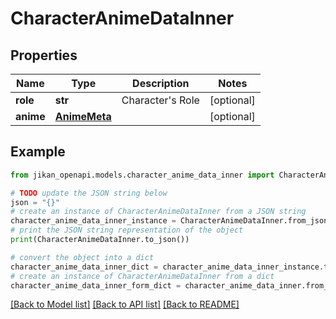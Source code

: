 # CharacterAnimeDataInner


## Properties

Name | Type | Description | Notes
------------ | ------------- | ------------- | -------------
**role** | **str** | Character&#39;s Role | [optional] 
**anime** | [**AnimeMeta**](AnimeMeta.md) |  | [optional] 

## Example

```python
from jikan_openapi.models.character_anime_data_inner import CharacterAnimeDataInner

# TODO update the JSON string below
json = "{}"
# create an instance of CharacterAnimeDataInner from a JSON string
character_anime_data_inner_instance = CharacterAnimeDataInner.from_json(json)
# print the JSON string representation of the object
print(CharacterAnimeDataInner.to_json())

# convert the object into a dict
character_anime_data_inner_dict = character_anime_data_inner_instance.to_dict()
# create an instance of CharacterAnimeDataInner from a dict
character_anime_data_inner_form_dict = character_anime_data_inner.from_dict(character_anime_data_inner_dict)
```
[[Back to Model list]](../README.md#documentation-for-models) [[Back to API list]](../README.md#documentation-for-api-endpoints) [[Back to README]](../README.md)


